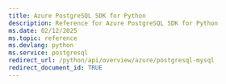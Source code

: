 ```yaml
---
title: Azure PostgreSQL SDK for Python
description: Reference for Azure PostgreSQL SDK for Python
ms.date: 02/12/2025
ms.topic: reference
ms.devlang: python
ms.service: postgresql
redirect_url: /python/api/overview/azure/postgresql-mysql
redirect_document_id: TRUE
---
```

